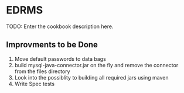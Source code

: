 # EDRMS

TODO: Enter the cookbook description here.


Improvments to be Done
----------------------

1. Move default passwords to data bags
2. build mysql-java-connector.jar on the fly and remove the connector from the files directory
3. Look into the possiblity to building all required jars using maven
4. Write Spec tests
